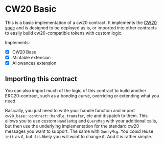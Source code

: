 # CW20 Basic

This is a basic implementation of a cw20 contract. It implements
the [CW20 spec](01-spec.md) and is designed to
be deployed as is, or imported into other contracts to easily build
cw20-compatible tokens with custom logic.

Implements:

- [x] CW20 Base
- [x] Mintable extension
- [x] Allowances extension

## Importing this contract

You can also import much of the logic of this contract to build another
ERC20-contract, such as a bonding curve, overriding or extending what you
need.

Basically, you just need to write your handle function and import
`cw20_base::contract::handle_transfer`, etc and dispatch to them.
This allows you to use custom `HandleMsg` and `QueryMsg` with your additional
calls, but then use the underlying implementation for the standard cw20
messages you want to support. The same with `QueryMsg`. You *could* reuse `init`
as it, but it is likely you will want to change it. And it is rather simple.
